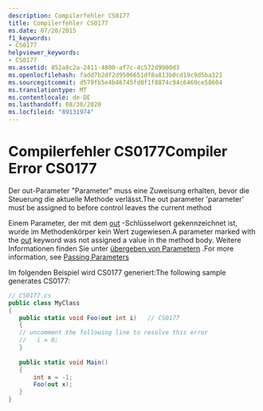 ```yaml
---
description: Compilerfehler CS0177
title: Compilerfehler CS0177
ms.date: 07/20/2015
f1_keywords:
- CS0177
helpviewer_keywords:
- CS0177
ms.assetid: 852a8c2a-2411-4800-af7c-4c572d9900d3
ms.openlocfilehash: fadd7b2df2d9506651df8a813b0cd19c9d5ba321
ms.sourcegitcommit: d579fb5e4b46745fd0f1f8874c94c6469ce58604
ms.translationtype: MT
ms.contentlocale: de-DE
ms.lasthandoff: 08/30/2020
ms.locfileid: "89131974"
---
```

# <a name="compiler-error-cs0177"></a><span data-ttu-id="172d7-103">Compilerfehler CS0177</span><span class="sxs-lookup"><span data-stu-id="172d7-103">Compiler Error CS0177</span></span>
<span data-ttu-id="172d7-104">Der out-Parameter "Parameter" muss eine Zuweisung erhalten, bevor die Steuerung die aktuelle Methode verlässt.</span><span class="sxs-lookup"><span data-stu-id="172d7-104">The out parameter 'parameter' must be assigned to before control leaves the current method</span></span>  
  
 <span data-ttu-id="172d7-105">Einem Parameter, der mit dem [out](../language-reference/keywords/out-parameter-modifier.md) -Schlüsselwort gekennzeichnet ist, wurde im Methodenkörper kein Wert zugewiesen.</span><span class="sxs-lookup"><span data-stu-id="172d7-105">A parameter marked with the [out](../language-reference/keywords/out-parameter-modifier.md) keyword was not assigned a value in the method body.</span></span> <span data-ttu-id="172d7-106">Weitere Informationen finden Sie unter [übergeben von Parametern](../programming-guide/classes-and-structs/passing-parameters.md) .</span><span class="sxs-lookup"><span data-stu-id="172d7-106">For more information, see [Passing Parameters](../programming-guide/classes-and-structs/passing-parameters.md)</span></span>  
  
 <span data-ttu-id="172d7-107">Im folgenden Beispiel wird CS0177 generiert:</span><span class="sxs-lookup"><span data-stu-id="172d7-107">The following sample generates CS0177:</span></span>  
  
```csharp  
// CS0177.cs  
public class MyClass  
{  
   public static void Foo(out int i)   // CS0177  
   {  
   // uncomment the following line to resolve this error  
   //   i = 0;  
   }  
  
   public static void Main()  
   {  
       int x = -1;  
       Foo(out x);  
   }  
}  
```
